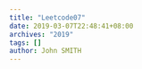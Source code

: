 ```yaml
---
title: "Leetcode07"
date: 2019-03-07T22:48:41+08:00
archives: "2019"
tags: []
author: John SMITH
---
```

